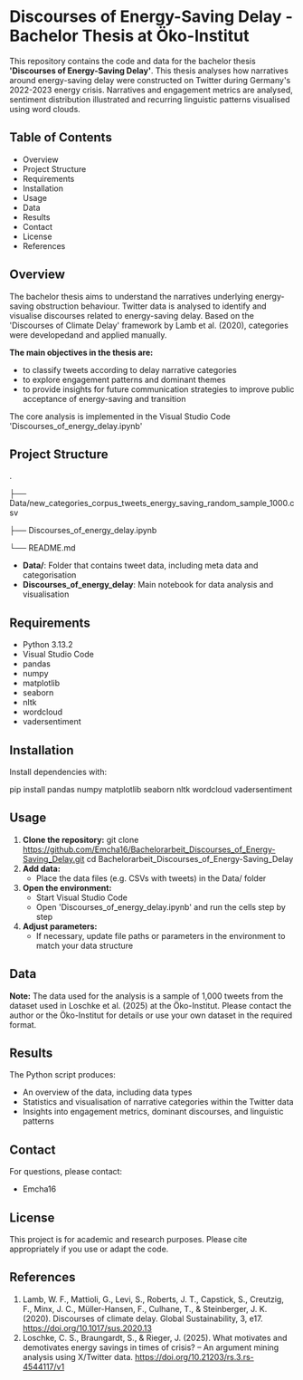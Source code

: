 # Discourses of Energy-Saving Delay - Bachelor Thesis at Öko-Institut 

 This repository contains the code and data for the bachelor thesis **'Discourses of Energy-Saving Delay'**. This thesis analyses how narratives around energy-saving delay were constructed on Twitter during Germany's 2022-2023 energy crisis. Narratives and engagement metrics are analysed, sentiment distribution illustrated and recurring linguistic patterns visualised using word clouds.


## Table of Contents
- Overview
- Project Structure
- Requirements
- Installation
- Usage
- Data
- Results
- Contact
- License
- References
 
 
 
## Overview

 The bachelor thesis aims to understand the narratives underlying energy-saving obstruction behaviour. Twitter data is analysed to identify and visualise discourses related to energy-saving delay. Based on the 'Discourses of Climate Delay' framework by Lamb et al. (2020), categories were developedand and applied manually.
 
**The main objectives in the thesis are:**
- to classify tweets according to delay narrative categories
- to explore engagement patterns and dominant themes
- to provide insights for future communication strategies to improve public acceptance of energy-saving and transition

The core analysis is implemented in the Visual Studio Code 'Discourses_of_energy_delay.ipynb'
 
 
 
## Project Structure
 
.

├── Data/new_categories_corpus_tweets_energy_saving_random_sample_1000.csv

├── Discourses_of_energy_delay.ipynb

└── README.md

- **Data/**: Folder that contains tweet data, including meta data and categorisation
- **Discourses_of_energy_delay**: Main notebook for data analysis and visualisation


## Requirements
- Python 3.13.2
- Visual Studio Code
- pandas
- numpy
- matplotlib
- seaborn
- nltk
- wordcloud
- vadersentiment

## Installation
Install dependencies with:

pip install pandas numpy matplotlib seaborn nltk wordcloud vadersentiment


## Usage
1. **Clone the repository:**
   git clone https://github.com/Emcha16/Bachelorarbeit_Discourses_of_Energy-Saving_Delay.git
     cd Bachelorarbeit_Discourses_of_Energy-Saving_Delay
2. **Add data:**
   - Place the data files (e.g. CSVs with tweets) in the Data/ folder
3. **Open the environment:**
   - Start Visual Studio Code
   - Open 'Discourses_of_energy_delay.ipynb' and run the cells step by step
4. **Adjust parameters:**
   - If necessary, update file paths or parameters in the environment to match your data structure


## Data
**Note:** The data used for the analysis is a sample of 1,000 tweets from the dataset used in Loschke et al. (2025) at the Öko-Institut. Please contact the author or the Öko-Institut for details or use your own dataset in the required format.


## Results
The Python script produces:
- An overview of the data, including data types
- Statistics and visualisation of narrative categories within the Twitter data
- Insights into engagement metrics, dominant discourses, and linguistic patterns


## Contact
For questions, please contact:
- Emcha16


## License
This project is for academic and research purposes. Please cite appropriately if you use or adapt the code. 


## References
1. Lamb, W. F., Mattioli, G., Levi, S., Roberts, J. T., Capstick, S., Creutzig, F., Minx, J. C., Müller-Hansen, F., Culhane, T., & Steinberger, J. K. (2020). Discourses of climate delay. Global Sustainability, 3, e17. https://doi.org/10.1017/sus.2020.13
2. Loschke, C. S., Braungardt, S., & Rieger, J. (2025). What motivates and demotivates energy savings in times of crisis? – An argument mining analysis using X/Twitter data. https://doi.org/10.21203/rs.3.rs-4544117/v1






  
